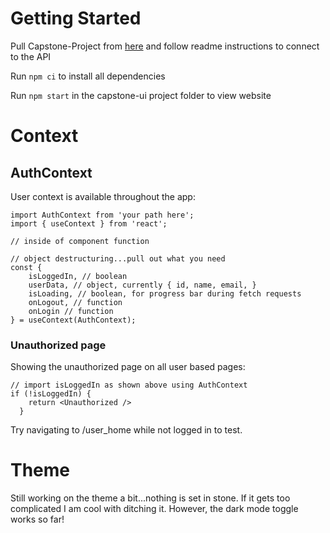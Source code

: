 # Getting Started

Pull Capstone-Project from [here](https://github.com/Braden-Develops/Capstone-Project) and follow readme instructions to connect to the API

Run `npm ci` to install all dependencies

Run `npm start` in the capstone-ui project folder to view website

# Context
## AuthContext
User context is available throughout the app:
```
import AuthContext from 'your path here';
import { useContext } from 'react';

// inside of component function

// object destructuring...pull out what you need
const {
    isLoggedIn, // boolean
    userData, // object, currently { id, name, email, }
    isLoading, // boolean, for progress bar during fetch requests
    onLogout, // function
    onLogin // function
} = useContext(AuthContext);
```
### Unauthorized page
Showing the unauthorized page on all user based pages:
```
// import isLoggedIn as shown above using AuthContext
if (!isLoggedIn) {
    return <Unauthorized />
  }
```
Try navigating to /user_home while not logged in to test.

# Theme
Still working on the theme a bit...nothing is set in stone. If it gets too complicated I am cool with ditching it. However, the dark mode toggle works so far!